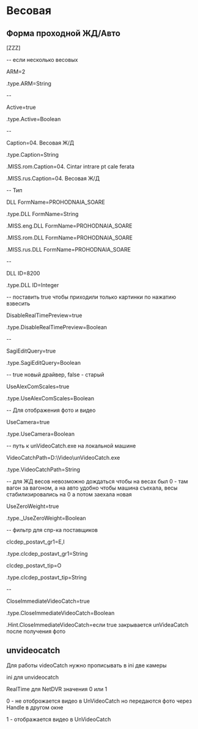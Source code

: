 # Весовая

## Форма проходной ЖД/Авто

\[ZZZ\]

-- если несколько весовых

ARM=2

.type.ARM=String

--

Active=true

.type.Active=Boolean

--

Caption=04. Весовая Ж/Д

.type.Caption=String

.MISS.rom.Caption=04. Cintar intrare pt cale ferata

.MISS.rus.Caption=04. Весовая Ж/Д

-- Тип

DLL FormName=PROHODNAIA\_SOARE

.type.DLL FormName=String

.MISS.eng.DLL FormName=PROHODNAIA\_SOARE

.MISS.rom.DLL FormName=PROHODNAIA\_SOARE

.MISS.rus.DLL FormName=PROHODNAIA\_SOARE

--

DLL ID=8200

.type.DLL ID=Integer

-- поставить true чтобы приходили только картинки по нажатию взвесить

DisableRealTimePreview=true

.type.DisableRealTimePreview=Boolean

--

SagiEditQuery=true

.type.SagiEditQuery=Boolean

-- true новый драйвер, false - старый

UseAlexComScales=true

.type.UseAlexComScales=Boolean

-- Для отображения фото и видео

UseCamera=true

.type.UseCamera=Boolean

-- путь к unVideoCatch.exe на локальной машине

VideoCatchPath=D:\Video\unVideoCatch.exe

.type.VideoCatchPath=String

-- для ЖД весов невозможно дождаться чтобы на весах был 0 - там вагон за вагоном, а на авто удобно чтобы машина съехала, весы стабилизировались на 0 а потом заехала новая

UseZeroWeight=true

.type.\_UseZeroWeight=Boolean

-- фильтр для спр-ка поставщиков

clcdep\_postavt\_gr1=E,I

.type.clcdep\_postavt\_gr1=String

clcdep\_postavt\_tip=O

.type.clcdep\_postavt\_tip=String

--

CloseImmediateVideoCatch=true

.type.CloseImmediateVideoCatch=Boolean

.Hint.CloseImmediateVideoCatch=если true закрывается unVideaCatch после получения фото

## unvideocatch

Для работы videoCatch нужно прописывать в ini две камеры

ini для unvideocatch

RealTime для NetDVR значения 0 или 1

0 - не отоброжается видео в UnVideoCatch но передаются фото через Handle в другом окне

1 - отображается видео в UnVideoCatch

